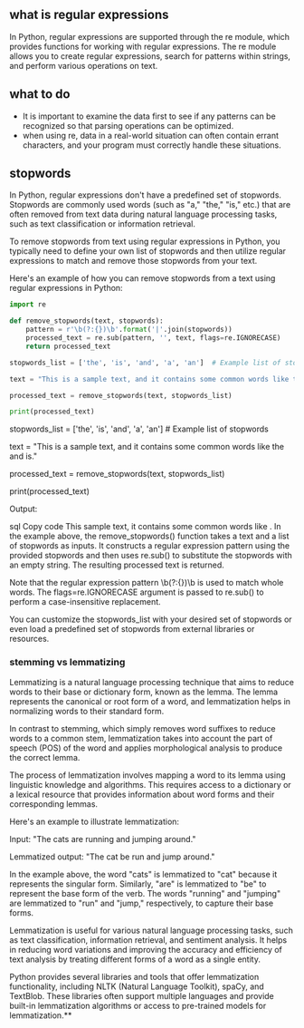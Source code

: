 ## what is regular expressions
In Python, regular expressions are supported through the re module, which provides functions for working with regular expressions. The re module allows you to create regular expressions, search for patterns within strings, and perform various operations on text.

## what to do
* It is important to examine the data first to see if any patterns can be recognized so that parsing operations can be optimized.
* when using re, data in a real-world situation can often contain errant characters, and your program must correctly handle these situations.


## stopwords
In Python, regular expressions don't have a predefined set of stopwords. Stopwords are commonly used words (such as "a," "the," "is," etc.) that are often removed from text data during natural language processing tasks, such as text classification or information retrieval.

To remove stopwords from text using regular expressions in Python, you typically need to define your own list of stopwords and then utilize regular expressions to match and remove those stopwords from your text.

Here's an example of how you can remove stopwords from a text using regular expressions in Python:
```python
import re

def remove_stopwords(text, stopwords):
    pattern = r'\b(?:{})\b'.format('|'.join(stopwords))
    processed_text = re.sub(pattern, '', text, flags=re.IGNORECASE)
    return processed_text

stopwords_list = ['the', 'is', 'and', 'a', 'an']  # Example list of stopwords

text = "This is a sample text, and it contains some common words like the and is."

processed_text = remove_stopwords(text, stopwords_list)

print(processed_text)
```

stopwords_list = ['the', 'is', 'and', 'a', 'an']  # Example list of stopwords

text = "This is a sample text, and it contains some common words like the and is."

processed_text = remove_stopwords(text, stopwords_list)

print(processed_text)


Output:

sql
Copy code
This  sample text,  it contains some common words like  .
In the example above, the remove_stopwords() function takes a text and a list of stopwords as inputs. It constructs a regular expression pattern using the provided stopwords and then uses re.sub() to substitute the stopwords with an empty string. The resulting processed text is returned.

Note that the regular expression pattern \b(?:{})\b is used to match whole words. The flags=re.IGNORECASE argument is passed to re.sub() to perform a case-insensitive replacement.

You can customize the stopwords_list with your desired set of stopwords or even load a predefined set of stopwords from external libraries or resources.


### stemming vs lemmatizing 
Lemmatizing is a natural language processing technique that aims to reduce words to their base or dictionary form, known as the lemma. The lemma represents the canonical or root form of a word, and lemmatization helps in normalizing words to their standard form.

In contrast to stemming, which simply removes word suffixes to reduce words to a common stem, lemmatization takes into account the part of speech (POS) of the word and applies morphological analysis to produce the correct lemma.

The process of lemmatization involves mapping a word to its lemma using linguistic knowledge and algorithms. This requires access to a dictionary or a lexical resource that provides information about word forms and their corresponding lemmas.

Here's an example to illustrate lemmatization:

Input: "The cats are running and jumping around."

Lemmatized output: "The cat be run and jump around."

In the example above, the word "cats" is lemmatized to "cat" because it represents the singular form. Similarly, "are" is lemmatized to "be" to represent the base form of the verb. The words "running" and "jumping" are lemmatized to "run" and "jump," respectively, to capture their base forms.

Lemmatization is useful for various natural language processing tasks, such as text classification, information retrieval, and sentiment analysis. It helps in reducing word variations and improving the accuracy and efficiency of text analysis by treating different forms of a word as a single entity.

Python provides several libraries and tools that offer lemmatization functionality, including NLTK (Natural Language Toolkit), spaCy, and TextBlob. These libraries often support multiple languages and provide built-in lemmatization algorithms or access to pre-trained models for lemmatization.**



